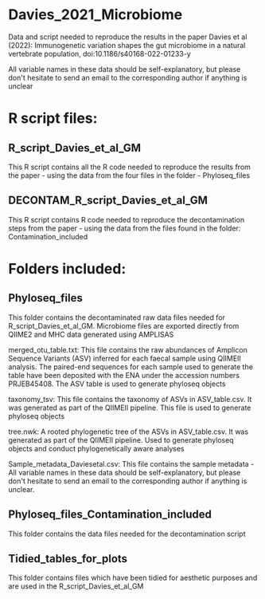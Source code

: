 # Davies_2021_Microbiome

Data and script needed to reproduce the results in the paper Davies et al (2022): Immunogenetic variation shapes the gut microbiome in a natural vertebrate population, doi:10.1186/s40168-022-01233-y

All variable names in these data should be self-explanatory, but please don't hesitate to send an email to the corresponding author if anything is unclear

# R script files:
## R_script_Davies_et_al_GM
This R script contains all the R code needed to reproduce the results from the paper - using the data from the four files in the folder - Phyloseq_files

## DECONTAM_R_script_Davies_et_al_GM
This R script contains  R code needed to reproduce the decontamination steps from the paper - using the data from the files found in the folder: Contamination_included


# Folders included:

## Phyloseq_files
This folder contains the decontaminated raw data files needed for R_script_Davies_et_al_GM. Microbiome files are exported directly from QIIME2 and MHC data generated using AMPLISAS

merged_otu_table.txt: This file contains the raw abundances of Amplicon Sequence Variants (ASV) inferred for each faecal sample using QIIMEII analysis. The paired-end sequences for each sample used to generate the table have been deposited with the ENA under the accession numbers PRJEB45408. The ASV table is used to generate phyloseq objects

taxonomy_tsv: This file contains the taxonomy of ASVs in ASV_table.csv. It was generated as part of the QIIMEII pipeline. This file is used to generate phyloseq objects

tree.nwk: A rooted phylogenetic tree of the ASVs in ASV_table.csv. It was generated as part of the QIIMEII pipeline. Used to generate phyloseq objects and conduct phylogenetically aware analyses

Sample_metadata_Daviesetal.csv: This file contains the sample metadata - All variable names in these data should be self-explanatory, but please don't hesitate to send an email to the corresponding author if anything is unclear.

## Phyloseq_files_Contamination_included
This folder contains the data files needed for the decontamination script 

## Tidied_tables_for_plots
This folder contains files which have been tidied for aesthetic purposes and are used in the R_script_Davies_et_al_GM  


